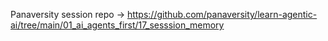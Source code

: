 Panaversity session repo -> https://github.com/panaversity/learn-agentic-ai/tree/main/01_ai_agents_first/17_sesssion_memory
